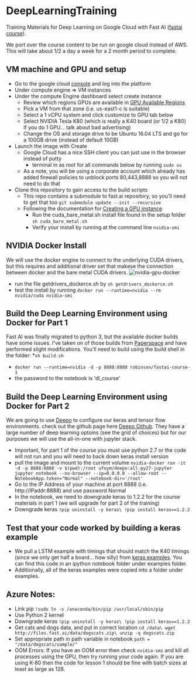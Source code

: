 # DeepLearningTraining
Training Materials for Deep Learning on Google Cloud with Fast AI ([fastai course](http://course.fast.ai/)).

We port over the course content to be run on google cloud instead of AWS.  This will take about 1/2 a day a week for a 2 month period to complete.

## VM machine and GPU and setup

* Go to the google cloud [console](https://console.cloud.google.com) and log into the platform
* Under compute engine => VM instances
* Under the compute Engine dashboard select create instance
    * Review which regions GPUs are available in [GPU Available Regions](https://cloud.google.com/compute/docs/gpus/)
    * Pick a VM from that zone (i.e. us-east1-c is suitable)
    * Select a 1 vCPU system and click customize to GPU tab below
    * Select NVIDIA Tesla K80 (which is really a K40 board (or 1/2 a K80) if you do 1 GPU... talk about bad advertising)
    * Change the OS and storage drive to be Ubuntu 16.04 LTS and go for a 100GB drive (instead of default 10GB)
* Launch the image with Create
    * Google Cloud has a nice SSH client you can just use in the browser instead of putty
        * terminal in as root for all commands below by running ``` sudo su ```
    * As a note, you will be using a corporate account which already has added firewall policies to unblock ports 80,443,8888 so you will not need to do that
* Clone this repository to gain access to the build scripts
    * This repo contains a submodule to fast.ai repository, so you'll need to get that too ```git submodule update --init --recursive```
    * Following the documentation for [Creating a GPU instance](https://cloud.google.com/compute/docs/gpus/add-gpus#create-new-gpu-instance)
        * Run the cuda_bare_metal.sh install file found in the setup folder ``` sh cuda_bare_metal.sh ```
        * Verify your install by running at the command line ``` nvidia-smi ```
## NVIDIA Docker Install
We will use the docker engine to connect to the underlying CUDA drivers, but this requires and additional driver set that makese the connection between docker and the bare metal CUDA drivers.
![nvidia-gpu-docker](https://cloud.githubusercontent.com/assets/3028125/12213714/5b208976-b632-11e5-8406-38d379ec46aa.png)

* run the file getdrivers_dockerce.sh by ```sh getdrivers_dockerce.sh```
* test the install by running ``` docker run --runtime=nvidia --rm nvidia/cuda nvidia-smi ```

## Build the Deep Learning Environment using Docker for Part 1
Fast AI was finally migrated to python 3, but the available docker builds have some issues.  I've taken on of those builds from [Paperspace](https://github.com/Paperspace/fastai-docker) and have performed slight modifications.  You'll need to build using the build shell in the folder:
*```sh build.sh```
* ``` docker run --runtime=nvidia -d -p 8888:8888 robinson/fastai-course-1 ```
* the password to the notebook is 'dl_course'

## Build the Deep Learning Environment using Docker for Part 2
We are going to use [Deepo](https://hub.docker.com/r/ufoym/deepo/) to configure our keras and tensor flow environments.  check out the github page here [Deepo Github](https://github.com/ufoym/deepo).  They have a large number of deep learning optoins (see the grid of choices) but for our purposes we will use the all-in-one with jupyter stack.
* Important, for part 1 of the course you must use python 2.7 or the code will not run and you will need to back down keras install version
* pull the image and mount to the current volume ```nvidia-docker run -it -d -p 8888:8888 -v $(pwd):/root ufoym/deepo:all-py27-jupyter jupyter notebook --no-browser --ip=0.0.0.0 --allow-root --NotebookApp.token="Normal" --notebook-dir='/root'```
* Go to the IP Address of your machine at port 8888 (i.e. http://IPaddr:8888) and use password Normal
* In the notebook, we need to downgrade keras to 1.2.2 for the course materials in part 1 (we will upgrade for part 2 of the training)
* Downgrade keras ```!pip uninstall -y keras\ !pip install keras==1.2.2```

## Test that your code worked by building a keras example
* We pull a LSTM example with timings that should match the K40 timings (since we only get half a board... how silly) from [keras examples](https://github.com/fchollet/keras/blob/master/examples/imdb_cnn.py).  You can find this code in an ipython notebook folder under examples folder.
* Additionally, all of the keras examples were copied into a folder under examples.


## Azure Notes:
* Link pip ```!sudo ln -s /anaconda/bin/pip /usr/local/sbin/pip```
* Use Python 2 kernel
* Downgrade keras ```!pip uninstall -y keras\ !pip install keras==1.2.2```
* Get cats and dogs data, and put in correct location ```cd /data\ wget http://files.fast.ai/data/dogscats.zip\ unzip -q dogscats.zip```
* Set appropriate path in path variable in notebook ```path = "/data/dogscats/sample/"```
* OOM Errors: If you have an OOM error then check ```nvidia-smi``` and kill all processes using the GPU, then try running your code again. If you are using K-80 then the code for lesson 1 should be fine with batch sizes at least as large as 128.
